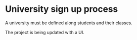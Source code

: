# University sign up process

A university must be defined along students and their classes.

The project is being updated with a UI.
